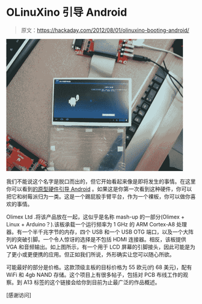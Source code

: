 # OLinuXino 引导 Android

> 原文：<https://hackaday.com/2012/08/01/olinuxino-booting-android/>

![](img/03b4094fe5c9618b20919cbf3957c46d.png "a13-olinuxino-booting-android")

我们不能说这个名字是脱口而出的，但它开始看起来像是即将发生的事情。在这里你可以看到[的原型硬件引导 Android](http://olimex.wordpress.com/2012/07/31/a13-olinuxino-first-time-android-boot/) 。如果这是你第一次看到这种硬件，你可以把它和树莓派归为一类。这是一个踢屁股手臂平台，作为一个裸板，你可以做你喜欢的事情。

Olimex Ltd .将该产品放在一起，这似乎是名称 mash-up 的一部分(Olimex + Linux + Arduino？).该板承载一个运行频率为 1 GHz 的 ARM Cortex-A8 处理器。有一个半千兆字节的内存，四个 USB 和一个 USB OTG 端口，以及一个大阵列的突破引脚。一个令人惊讶的选择是不包括 HDMI 连接器。相反，该板提供 VGA 和音频输出。如上图所示，有一个用于 LCD 屏幕的引脚接头，因此可能是为了更小或更便携的应用。但正如我们所说，外形确实让您可以随心所欲。

可能最好的部分是价格。这款顶级主板的目标价格为 55 欧元(约 68 美元)，配有 WiFi 和 4gb NAND 存储。这个项目上有很多帖子，包括对 PCB 布线工作的观察。到 A13 标签的这个链接会给你到目前为止最广泛的作品概述。

[感谢访问]
